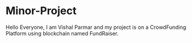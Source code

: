 ﻿# Minor-Project

Hello Everyone,
    I am Vishal Parmar and my project is on a CrowdFunding Platform using blockchain named FundRaiser.
